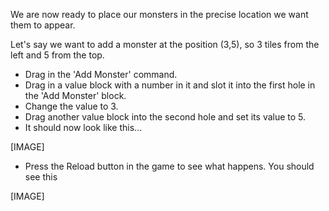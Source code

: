 We are now ready to place our monsters in the precise location we want them to appear.

Let's say we want to add a monster at the position (3,5), so 3 tiles from the left and 5 from the top. 

- Drag in the 'Add Monster' command.
- Drag in a value block with a number in it and slot it into the first hole in the 'Add Monster' block.
- Change the value to 3.
- Drag another value block into the second hole and set its value to 5.
- It should now look like this...

[IMAGE]

- Press the Reload button in the game to see what happens. You should see this

[IMAGE]


